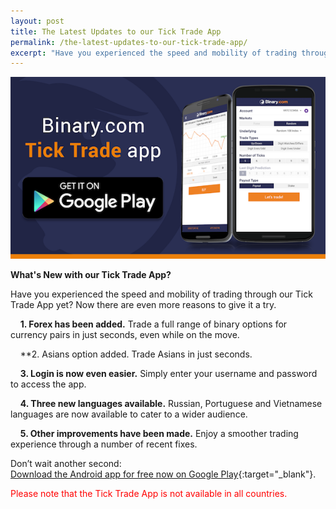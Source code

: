 ```yaml
---
layout: post
title: The Latest Updates to our Tick Trade App
permalink: /the-latest-updates-to-our-tick-trade-app/
excerpt: "Have you experienced the speed and mobility of trading through our Tick Trade App yet? Now there are even more reasons to give it a try..."
---
```




<a href="https://play.google.com/store/apps/details?id=com.binary.ticktrade&utm_source=blog&utm_medium=social&utm_campaign=blog_post_en" target="_blank"><img src="/images/ticktrade2-resized.png" alt=""></a>

**What's New with our Tick Trade App?**

Have you experienced the speed and mobility of trading through our Tick Trade App yet? Now there are even more reasons to give it a try.

&nbsp;&nbsp;&nbsp;&nbsp;**1. Forex has been added.** Trade a full range of binary options for currency pairs in just seconds, even while on the move.

&nbsp;&nbsp;&nbsp;&nbsp;**2. Asians option added. Trade Asians in just seconds.

&nbsp;&nbsp;&nbsp;&nbsp;**3. Login is now even easier.** Simply enter your username and password to access the app. 

&nbsp;&nbsp;&nbsp;&nbsp;**4. Three new languages available.** Russian, Portuguese and Vietnamese languages are now available to cater to a wider audience.

&nbsp;&nbsp;&nbsp;&nbsp;**5. Other improvements have been made.** Enjoy a smoother trading experience through a number of recent fixes.

Don’t wait another second:  
[Download the Android app for free now on Google Play](https://play.google.com/store/apps/details?id=com.binary.ticktrade&utm_source=blog&utm_medium=social&utm_campaign=blog_post_en){:target="_blank"}.

<font color="red">Please note that the Tick Trade App is not available in all countries.</font>
